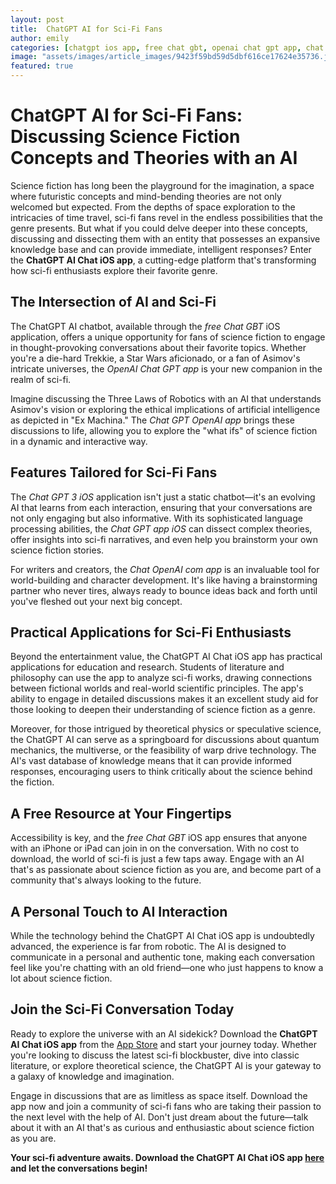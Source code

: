 ```yaml
---
layout: post
title:  ChatGPT AI for Sci-Fi Fans
author: emily
categories: [chatgpt ios app, free chat gbt, openai chat gpt app, chat gpt openai app, chat gpt 3 ios, chat gpt app ios, chat openai com app]
image: "assets/images/article_images/9423f59bd59d5dbf616ce17624e35736.jpg"
featured: true
---
```


# ChatGPT AI for Sci-Fi Fans: Discussing Science Fiction Concepts and Theories with an AI

Science fiction has long been the playground for the imagination, a space where futuristic concepts and mind-bending theories are not only welcomed but expected. From the depths of space exploration to the intricacies of time travel, sci-fi fans revel in the endless possibilities that the genre presents. But what if you could delve deeper into these concepts, discussing and dissecting them with an entity that possesses an expansive knowledge base and can provide immediate, intelligent responses? Enter the **ChatGPT AI Chat iOS app**, a cutting-edge platform that's transforming how sci-fi enthusiasts explore their favorite genre.

## The Intersection of AI and Sci-Fi

The ChatGPT AI chatbot, available through the *free Chat GBT* iOS application, offers a unique opportunity for fans of science fiction to engage in thought-provoking conversations about their favorite topics. Whether you're a die-hard Trekkie, a Star Wars aficionado, or a fan of Asimov's intricate universes, the *OpenAI Chat GPT app* is your new companion in the realm of sci-fi.

Imagine discussing the Three Laws of Robotics with an AI that understands Asimov's vision or exploring the ethical implications of artificial intelligence as depicted in "Ex Machina." The *Chat GPT OpenAI app* brings these discussions to life, allowing you to explore the "what ifs" of science fiction in a dynamic and interactive way.

## Features Tailored for Sci-Fi Fans

The *Chat GPT 3 iOS* application isn't just a static chatbot—it's an evolving AI that learns from each interaction, ensuring that your conversations are not only engaging but also informative. With its sophisticated language processing abilities, the *Chat GPT app iOS* can dissect complex theories, offer insights into sci-fi narratives, and even help you brainstorm your own science fiction stories.

For writers and creators, the *Chat OpenAI com app* is an invaluable tool for world-building and character development. It's like having a brainstorming partner who never tires, always ready to bounce ideas back and forth until you've fleshed out your next big concept.

## Practical Applications for Sci-Fi Enthusiasts

Beyond the entertainment value, the ChatGPT AI Chat iOS app has practical applications for education and research. Students of literature and philosophy can use the app to analyze sci-fi works, drawing connections between fictional worlds and real-world scientific principles. The app's ability to engage in detailed discussions makes it an excellent study aid for those looking to deepen their understanding of science fiction as a genre.

Moreover, for those intrigued by theoretical physics or speculative science, the ChatGPT AI can serve as a springboard for discussions about quantum mechanics, the multiverse, or the feasibility of warp drive technology. The AI's vast database of knowledge means that it can provide informed responses, encouraging users to think critically about the science behind the fiction.

## A Free Resource at Your Fingertips

Accessibility is key, and the *free Chat GBT* iOS app ensures that anyone with an iPhone or iPad can join in on the conversation. With no cost to download, the world of sci-fi is just a few taps away. Engage with an AI that's as passionate about science fiction as you are, and become part of a community that's always looking to the future.

## A Personal Touch to AI Interaction

While the technology behind the ChatGPT AI Chat iOS app is undoubtedly advanced, the experience is far from robotic. The AI is designed to communicate in a personal and authentic tone, making each conversation feel like you're chatting with an old friend—one who just happens to know a lot about science fiction.

## Join the Sci-Fi Conversation Today

Ready to explore the universe with an AI sidekick? Download the **ChatGPT AI Chat iOS app** from the [App Store](https://apps.apple.com/us/app/ai-ask-chat-with-ai-bots/id6472484891) and start your journey today. Whether you're looking to discuss the latest sci-fi blockbuster, dive into classic literature, or explore theoretical science, the ChatGPT AI is your gateway to a galaxy of knowledge and imagination.

Engage in discussions that are as limitless as space itself. Download the app now and join a community of sci-fi fans who are taking their passion to the next level with the help of AI. Don't just dream about the future—talk about it with an AI that's as curious and enthusiastic about science fiction as you are.

**Your sci-fi adventure awaits. Download the ChatGPT AI Chat iOS app [here](https://apps.apple.com/us/app/ai-ask-chat-with-ai-bots/id6472484891) and let the conversations begin!**